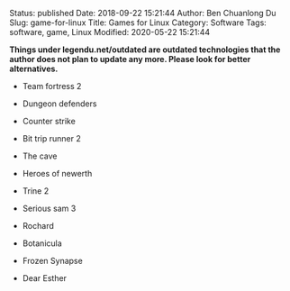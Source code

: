 Status: published
Date: 2018-09-22 15:21:44
Author: Ben Chuanlong Du
Slug: game-for-linux
Title: Games for Linux
Category: Software
Tags: software, game, Linux
Modified: 2020-05-22 15:21:44

**Things under legendu.net/outdated are outdated technologies that the author does not plan to update any more. Please look for better alternatives.**

- Team fortress 2

- Dungeon defenders

- Counter strike

- Bit trip runner 2

- The cave

- Heroes of newerth

- Trine 2

- Serious sam 3

- Rochard

- Botanicula

- Frozen Synapse

- Dear Esther
